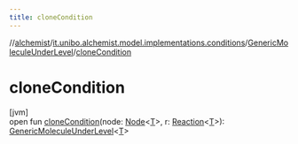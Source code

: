 ```yaml
---
title: cloneCondition
---
```

//[alchemist](../../../index.html)/[it.unibo.alchemist.model.implementations.conditions](../index.html)/[GenericMoleculeUnderLevel](index.html)/[cloneCondition](clone-condition.html)



# cloneCondition



[jvm]\
open fun [cloneCondition](clone-condition.html)(node: [Node](../../it.unibo.alchemist.model.interfaces/-node/index.html)<[T](../-generic-molecule-present/index.html)>, r: [Reaction](../../it.unibo.alchemist.model.interfaces/-reaction/index.html)<[T](../-generic-molecule-present/index.html)>): [GenericMoleculeUnderLevel](index.html)<[T](../-generic-molecule-present/index.html)>




